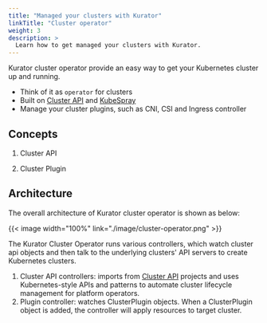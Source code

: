 ```yaml
---
title: "Managed your clusters with Kurator"
linkTitle: "Cluster operator"
weight: 3
description: >
  Learn how to get managed your clusters with Kurator.
---
```


Kurator cluster operator provide an easy way to get your Kubernetes cluster up and running. 

- Think of it as `operator` for clusters
- Built on [Cluster API](https://cluster-api.sigs.k8s.io) and [KubeSpray](https://kubespray.io/)
- Manage your cluster plugins, such as CNI, CSI and Ingress controller

## Concepts

1. Cluster API


2. Cluster Plugin


## Architecture

The overall architecture of Kurator cluster operator is shown as below:

{{< image width="100%"
    link="./image/cluster-operator.png"
    >}}

The Kurator Cluster Operator runs various controllers, which watch cluster api objects and then talk to the underlying clusters' API servers to create Kubernetes clusters.

1. Cluster API controllers: imports from [Cluster API](https://cluster-api.sigs.k8s.io/introduction.html) projects and uses Kubernetes-style APIs and patterns to automate cluster lifecycle management for platform operators.
2. Plugin controller: watches ClusterPlugin objects. When a ClusterPlugin object is added, the controller will apply resources to target cluster.

